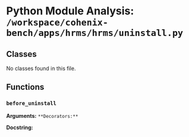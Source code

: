 # Python Module Analysis: `/workspace/cohenix-bench/apps/hrms/hrms/uninstall.py`

## Classes

No classes found in this file.


## Functions

### `before_uninstall`
**Arguments:** ``
**Decorators:** ``

**Docstring:**
```

```

